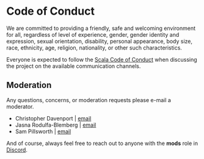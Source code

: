 # Code of Conduct

We are committed to providing a friendly, safe and welcoming environment for all, regardless of level of experience, gender, gender identity and expression, sexual orientation, disability, personal appearance, body size, race, ethnicity, age, religion, nationality, or other such characteristics.

Everyone is expected to follow the [Scala Code of Conduct] when discussing the project on the available communication channels.

## Moderation

Any questions, concerns, or moderation requests please e-mail a moderator.

- Christopher Davenport | [email](mailto:chris@chrisdavenport.tech)
- Jasna Rodulfa-Blemberg | [email](mailto:jasna.robl@gmail.com)
- Sam Pillsworth | [email](mailto:sam@blerf.ca)

And of course, always feel free to reach out to anyone with the **mods** role in [Discord](https://discord.gg/QNnHKHq5Ts).

[Scala Code of Conduct]: https://typelevel.org/code-of-conduct.html
